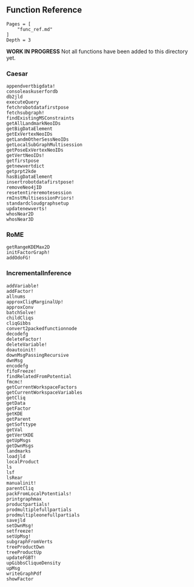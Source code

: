 ## Function Reference

```@contents
Pages = [
    "func_ref.md"
]
Depth = 3
```

**WORK IN PROGRESS**  Not all functions have been added to this directory yet.

### Caesar
```@docs
appendvertbigdata!
consoleaskuserfordb
db2jld
executeQuery
fetchrobotdatafirstpose
fetchsubgraph!
findExistingMSConstraints
getAllLandmarkNeoIDs
getBigDataElement
getExVertexNeoIDs
getLandmOtherSessNeoIDs
getLocalSubGraphMultisession
getPoseExVertexNeoIDs
getVertNeoIDs!
getfirstpose
getnewvertdict
getprpt2kde
hasBigDataElement
insertrobotdatafirstpose!
removeNeo4jID
resetentireremotesession
rmInstMultisessionPriors!
standardcloudgraphsetup
updatenewverts!
whosNear2D
whosNear3D
```

### RoME

```@docs
getRangeKDEMax2D
initFactorGraph!
addOdoFG!
```

### IncrementalInference
```@docs
addVariable!
addFactor!
allnums
approxCliqMarginalUp!
approxConv
batchSolve!
childCliqs
cliqGibbs
convert2packedfunctionnode
decodefg
deleteFactor!
deleteVariable!
doautoinit!
downMsgPassingRecursive
dwnMsg
encodefg
fifoFreeze!
findRelatedFromPotential
fmcmc!
getCurrentWorkspaceFactors
getCurrentWorkspaceVariables
getCliq
getData
getFactor
getKDE
getParent
getSofttype
getVal
getVertKDE
getUpMsgs
getDwnMsgs
landmarks
loadjld
localProduct
ls
lsf
lsRear
manualinit!
parentCliq
packFromLocalPotentials!
printgraphmax
productpartials!
prodmultiplefullpartials
prodmultipleonefullpartials
savejld
setDwnMsg!
setfreeze!
setUpMsg!
subgraphFromVerts
treeProductDwn
treeProductUp
updateFGBT!
upGibbsCliqueDensity
upMsg
writeGraphPdf
showFactor
```

<!-- IIF v0.5.3 -->
<!-- showVariable -->
